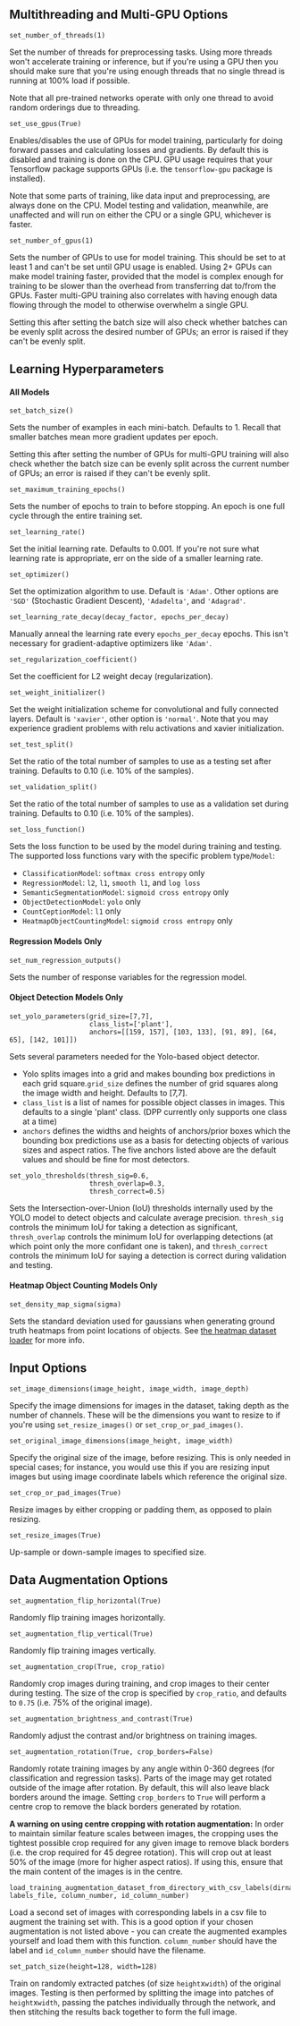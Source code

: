 ## Multithreading and Multi-GPU Options

```
set_number_of_threads(1)
```

Set the number of threads for preprocessing tasks. Using more threads won't accelerate training or inference, but if you're using a GPU then you should make sure that you're using enough threads that no single thread is running at 100% load if possible.

Note that all pre-trained networks operate with only one thread to avoid random orderings due to threading.

```
set_use_gpus(True)
```

Enables/disables the use of GPUs for model training, particularly for doing forward passes and calculating losses and gradients. By default this is disabled and training is done on the CPU. GPU usage requires that your Tensorflow package supports GPUs (i.e. the `tensorflow-gpu` package is installed).

Note that some parts of training, like data input and preprocessing, are always done on the CPU. Model testing and validation, meanwhile, are unaffected and will run on either the CPU or a single GPU, whichever is faster.

```
set_number_of_gpus(1)
```

Sets the number of GPUs to use for model training. This should be set to at least 1 and can't be set until GPU usage is enabled. Using 2+ GPUs can make model training faster, provided that the model is complex enough for training to be slower than the overhead from transferring dat to/from the GPUs. Faster multi-GPU training also correlates with having enough data flowing through the model to otherwise overwhelm a single GPU.

Setting this after setting the batch size will also check whether batches can be evenly split across the desired number of GPUs; an error is raised if they can't be evenly split.

## Learning Hyperparameters
#### All Models

```
set_batch_size()
```

Sets the number of examples in each mini-batch. Defaults to 1. Recall that smaller batches mean more gradient updates per epoch.

Setting this after setting the number of GPUs for multi-GPU training will also check whether the batch size can be evenly split across the current number of GPUs; an error is raised if they can't be evenly split.

```
set_maximum_training_epochs()
```

Sets the number of epochs to train to before stopping. An epoch is one full cycle through the entire training set.

```
set_learning_rate()
```

Set the initial learning rate. Defaults to 0.001. If you're not sure what learning rate is appropriate, err on the side of a smaller learning rate.

```
set_optimizer()
```

Set the optimization algorithm to use. Default is `'Adam'`. Other options are `'SGD'` (Stochastic Gradient Descent), `'Adadelta'`, and `'Adagrad'`.

```
set_learning_rate_decay(decay_factor, epochs_per_decay)
```

Manually anneal the learning rate every `epochs_per_decay` epochs. This isn't necessary for gradient-adaptive optimizers like `'Adam'`.

```
set_regularization_coefficient()
```

Set the coefficient for L2 weight decay (regularization).

```
set_weight_initializer()
```

Set the weight initialization scheme for convolutional and fully connected layers. Default is `'xavier'`, other option is `'normal'`. Note that you may experience gradient problems with relu activations and xavier initialization.

```
set_test_split()
```

Set the ratio of the total number of samples to use as a testing set after training. Defaults to 0.10 (i.e. 10% of the samples).

```
set_validation_split()
```

Set the ratio of the total number of samples to use as a validation set during training. Defaults to 0.10 (i.e. 10% of the samples).

```
set_loss_function()
```

Sets the loss function to be used by the model during training and testing. The supported loss functions vary with the specific problem type/`Model`:

- `ClassificationModel`: `softmax cross entropy` only
- `RegressionModel`: `l2`, `l1`, `smooth l1`, and `log loss`
- `SemanticSegmentationModel`: `sigmoid cross entropy` only
- `ObjectDetectionModel`: `yolo` only
- `CountCeptionModel`: `l1` only
- `HeatmapObjectCountingModel`: `sigmoid cross entropy` only

#### Regression Models Only

```
set_num_regression_outputs()
```

Sets the number of response variables for the regression model.

#### Object Detection Models Only

```
set_yolo_parameters(grid_size=[7,7],
                    class_list=['plant'], 
                    anchors=[[159, 157], [103, 133], [91, 89], [64, 65], [142, 101]])
```

Sets several parameters needed for the Yolo-based object detector.

- Yolo splits images into a grid and makes bounding box predictions in each grid square.`grid_size` defines the number of grid squares along the image width and height. Defaults to [7,7].
- `class_list` is a list of names for possible object classes in images. This defaults to a single 'plant' class. (DPP currently only supports one class at a time)
- `anchors` defines the widths and heights of anchors/prior boxes which the bounding box predictions use as a basis for detecting objects of various sizes and aspect ratios. The five anchors listed above are the default values and should be fine for most detectors.

```
set_yolo_thresholds(thresh_sig=0.6, 
                    thresh_overlap=0.3, 
                    thresh_correct=0.5)
```

Sets the Intersection-over-Union (IoU) thresholds internally used by the YOLO model to detect objects and calculate average precision. `thresh_sig` controls the minimum IoU for taking a detection as significant, `thresh_overlap` controls the minimum IoU for overlapping detections (at which point only the more confidant one is taken), and `thresh_correct` controls the minimum IoU for saying a detection is correct during validation and testing.

#### Heatmap Object Counting Models Only

```
set_density_map_sigma(sigma)
```

Sets the standard deviation used for gaussians when generating ground truth heatmaps from point locations of objects. See [the heatmap dataset loader](Loaders.md) for more info.

## Input Options

```
set_image_dimensions(image_height, image_width, image_depth)
```

Specify the image dimensions for images in the dataset, taking depth as the number of channels. These will be the dimensions you want to resize to if you're using `set_resize_images()` or `set_crop_or_pad_images()`.

```
set_original_image_dimensions(image_height, image_width)
```

Specify the original size of the image, before resizing. This is only needed in special cases; for instance, you would use this if you are resizing input images but using image coordinate labels which reference the original size.

```
set_crop_or_pad_images(True)
```

Resize images by either cropping or padding them, as opposed to plain resizing.

```
set_resize_images(True)
```

Up-sample or down-sample images to specified size.

## Data Augmentation Options

```
set_augmentation_flip_horizontal(True)
```

Randomly flip training images horizontally.

```
set_augmentation_flip_vertical(True)
```

Randomly flip training images vertically.

```
set_augmentation_crop(True, crop_ratio)
```

Randomly crop images during training, and crop images to their center during testing. The size of the crop is specified by `crop_ratio`, and defaults to `0.75` (i.e. 75% of the original image).

```
set_augmentation_brightness_and_contrast(True)
```

Randomly adjust the contrast and/or brightness on training images.

```
set_augmentation_rotation(True, crop_borders=False)
```

Randomly rotate training images by any angle within 0-360 degrees (for classification and regression tasks). Parts of the image may get rotated outside of the image after rotation. By default, this will also leave black borders around the image. Setting `crop_borders` to `True` will perform a centre crop to remove the black borders generated by rotation.

**A warning on using centre cropping with rotation augmentation:** In order to maintain similar feature scales between images, the cropping uses the tightest possible crop required for any given image to remove black borders (i.e. the crop required for 45 degree rotation). This will crop out at least 50% of the image (more for higher aspect ratios). If using this, ensure that the main content of the images is in the centre.


```
load_training_augmentation_dataset_from_directory_with_csv_labels(dirname, labels_file, column_number, id_column_number)
```

Load a second set of images with corresponding labels in a csv file to augment the training set with. This is a good option if your chosen augmentation is not listed above - you can create the augmented examples yourself and load them with this function. `column_number` should have the label and `id_column_number` should have the filename.

```
set_patch_size(height=128, width=128)
```

Train on randomly extracted patches (of size `height`x`width`) of the original images. Testing is then performed by splitting the image into patches of `height`x`width`, passing the patches individually through the network, and then stitching the results back together to form the full image. 
